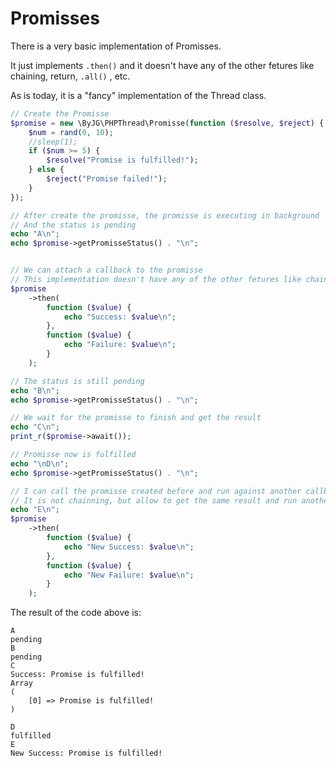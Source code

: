 # Promisses

There is a very basic implementation of Promisses. 

It just implements `.then()` and it doesn't have any of the other fetures like chaining, return,  `.all()` , etc. 

As is today, it is a "fancy" implementation of the Thread class. 

```php
// Create the Promisse
$promise = new \ByJG\PHPThread\Promisse(function ($resolve, $reject) {
    $num = rand(0, 10);
    //sleep(1);
    if ($num >= 5) {
        $resolve("Promise is fulfilled!");
    } else {
        $reject("Promise failed!");
    }
});

// After create the promisse, the promisse is executing in background
// And the status is pending
echo "A\n";
echo $promise->getPromisseStatus() . "\n";


// We can attach a callback to the promisse
// This implementation doesn't have any of the other fetures like chaining, return,  `.all()` , etc.
$promise
    ->then(
        function ($value) {
            echo "Success: $value\n";
        },
        function ($value) {
            echo "Failure: $value\n";
        }
    );

// The status is still pending
echo "B\n";
echo $promise->getPromisseStatus() . "\n";

// We wait for the promisse to finish and get the result
echo "C\n";
print_r($promise->await());

// Promisse now is fulfilled
echo "\nD\n";
echo $promise->getPromisseStatus() . "\n";

// I can call the promisse created before and run against another callback.
// It is not chainning, but allow to get the same result and run another callback
echo "E\n";
$promise
    ->then(
        function ($value) {
            echo "New Success: $value\n";
        },
        function ($value) {
            echo "New Failure: $value\n";
        }
    );
```

The result of the code above is:

```
A
pending
B
pending
C
Success: Promise is fulfilled!
Array
(
    [0] => Promise is fulfilled!
)

D
fulfilled
E
New Success: Promise is fulfilled!
```